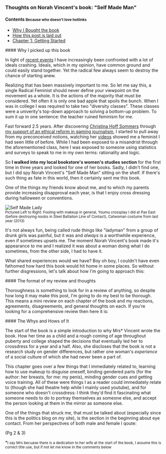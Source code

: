 ### Thoughts on Norah Vincent's book: "Self Made Man"

#### Contents <small>Because who doesn't love hotlinks</small>

- [Why I Bought the book](#why-this-book)
- [How this post is laid out](#layout)
- [Chapter 1: Getting Started](#chapter1)


<div id="why-this-book"></div>
#### Why I picked up this book

In light of [recent events] I have increasingly been confronted with
a lot of ideals crashing. Ideals, which in my opinion, have common
ground and could easily stand together. Yet the radical few always seem
to destroy the chance of starting anew. 

Realizing that has been massively important to me. So let me say this, a
single Radical Feminist should never define your viewpoint on the
movement as a whole. It is the actions of the majority that must be
considered. Yet often it is only one bad apple that spoils the bunch.
When I was in college I was required to take two "diversity classes".
These classes were a univerity's top-down approach to solving a bottom-up
problem. To sum it up in one sentence: the teacher ruined feminism for
me. 

Fast forward 2.5 years. After discovering [Christina Hoff Sommers]
through [my support of an ethical reform in gaming journalism], I
started to pull away from my preconceived notions, watching her [videos]
showed me a feminist I had seen little of before. While I had been exposed
to a misandrist through the aforementioned class, here I was exposed
to someone using statistics and surveys to speak to me in my own terms:
rationality and logic. 

So **I walked into my local bookstore's women's studies section** for
the first time in three years and looked for one of her books. Sadly, I
didn't find one, but I did spy Norah Vincent's "Self Made Man" sitting
on the shelf. If there's such thing as fate in this world, then it
certainly sent me this book. 

One of the things my friends know about me, and to which my parents
provide increasing disapproval each year, is that I enjoy cross dressing
during halloween or conventions. 

![Self Made Lady](/images/politics/cross-dressing.jpg "A self made lady")
<br/>
<small>
	Pictured Left to Right: Fooling with makeup in general, Youmu
crossplay I did at Pax East (before destroying noobs in Steel Battalion
Line of Contact), Catwoman costume from last year (2013)
</small>

It's not always fun, being called rude things like "ladyman" from a
group of drunk girls was painful, but it was and _always_ is a worthwhile
experience, even if sometimes upsets me.  The moment Norah Vincent's book 
made it's appearance to me and I realized it was about a woman doing what 
I do sometimes, from the other side, I had to have it. 

What shared experiences would we have? Boy oh boy, I couldn't have even 
fathomed how hard this book would hit home in some places. So without 
further disgressions, let's talk about how I'm going to approach this:

<div id="layout"></div>
#### The format of my review and thoughts 

Thoroughness is something to look for in a review of anything, so
despite how long it may make this post, I'm going to do my best to be
thorough. This means a mini review on each chapter of the book and my
reactions, agreements, disagreements, and general thoughts on each. If
you're looking for a comprehensive review then here it is:


<div id="chapter1"></div>
#### The Whys and Hows of It

The start of the book is a simple introduction to why Mrs\* Vincent
wrote the book. How her time as a child and a rough coming of age
throughout puberty and college shaped the decisions that eventually led
her to crossdress for a year and a half. Also, she discloses that the
book is not a research study on gender differences, but rather one
woman's _experience_ of a social culture of which she had never been a
part of. 

This chapter goes over a few things that I immediately related to,
learning how to use makeup to disguise oneself, binding gendered parts
(for the author: her breasts, for me: my penis), minding gender cues and
getting voice training. All of these were things I as a reader could
immediately relate to (though she had theatre help while I mainly used
youtube), and for someone who doesn't crossdress: I think they'd find it
fascinating what someone needs to do to portray themselves as someone
else, and accept the person looking at them in the mirror as someone
else. 

One of the things that struck me, that must be talked about (especially
since this is the politics blog on my site), is the section in the
beginning about eye contact. From her perspectives of both male and
female I qoute:

(Pg 2 & 3)


\*<small>I say Mrs becuase there is a dedication to her wife at the
start of the book, I assume this is correct title use, but if not let me
know in the comments below</small>


[recent events]:https://medium.com/@aquapendulum/my-letter-to-jason-schreier-about-gamergate-ethics-f890d357188
[Christina Hoff Sommers]:https://twitter.com/CHSommers
[my support of an ethical reform in gaming journalism]:https://gitgud.net/gamergate/gamergateop
[videos]:https://www.youtube.com/playlist?list=PLytTJqkSQqtr7BqC1Jf4nv3g2yDfu7Xmd
